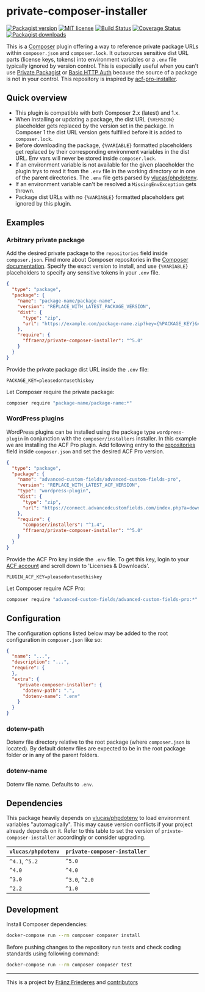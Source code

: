 # private-composer-installer

[![Packagist version](https://img.shields.io/packagist/v/ffraenz/private-composer-installer.svg?maxAge=3600)](https://packagist.org/packages/ffraenz/private-composer-installer)
[![MIT license](https://img.shields.io/badge/license-MIT-blue.svg)](LICENSE.md)
[![Build Status](https://img.shields.io/github/workflow/status/ffraenz/private-composer-installer/Continuous%20Integration/master)](https://github.com/ffraenz/private-composer-installer/actions)
[![Coverage Status](https://coveralls.io/repos/github/ffraenz/private-composer-installer/badge.svg?branch=master)](https://coveralls.io/github/ffraenz/private-composer-installer?branch=master)
[![Packagist downloads](https://img.shields.io/packagist/dt/ffraenz/private-composer-installer.svg?maxAge=3600)](https://packagist.org/packages/ffraenz/private-composer-installer)

This is a [Composer](https://getcomposer.org/) plugin offering a way to reference private package URLs within `composer.json` and `composer.lock`. It outsources sensitive dist URL parts (license keys, tokens) into environment variables or a `.env` file typically ignored by version control. This is especially useful when you can't use [Private Packagist](https://packagist.com/) or [Basic HTTP Auth](https://getcomposer.org/doc/articles/authentication-for-private-packages.md#http-basic) because the source of a package is not in your control. This repository is inspired by [acf-pro-installer](https://github.com/PhilippBaschke/acf-pro-installer).

## Quick overview

- This plugin is compatible with both Composer 2.x (latest) and 1.x.
- When installing or updating a package, the dist URL `{%VERSION}` placeholder gets replaced by the version set in the package. In Composer 1 the dist URL version gets fulfilled before it is added to `composer.lock`.
- Before downloading the package, `{%VARIABLE}` formatted placeholders get replaced by their corresponding environment variables in the dist URL. Env vars will never be stored inside `composer.lock`.
- If an environment variable is not available for the given placeholder the plugin trys to read it from the `.env` file in the working directory or in one of the parent directories. The `.env` file gets parsed by [vlucas/phpdotenv](https://github.com/vlucas/phpdotenv).
- If an environment variable can't be resolved a `MissingEnvException` gets thrown.
- Package dist URLs with no `{%VARIABLE}` formatted placeholders get ignored by this plugin.

## Examples

### Arbitrary private package

Add the desired private package to the `repositories` field inside `composer.json`. Find more about Composer repositories in the [Composer documentation](https://getcomposer.org/doc/05-repositories.md#repositories). Specify the exact version to install, and use `{%VARIABLE}` placeholders to specify any sensitive tokens in your `.env` file.

```json
{
  "type": "package",
  "package": {
    "name": "package-name/package-name",
    "version": "REPLACE_WITH_LATEST_PACKAGE_VERSION",
    "dist": {
      "type": "zip",
      "url": "https://example.com/package-name.zip?key={%PACKAGE_KEY}&version={%VERSION}"
    },
    "require": {
      "ffraenz/private-composer-installer": "^5.0"
    }
  }
}
```

Provide the private package dist URL inside the `.env` file:

```
PACKAGE_KEY=pleasedontusethiskey
```

Let Composer require the private package:

```bash
composer require "package-name/package-name:*"
```

### WordPress plugins

WordPress plugins can be installed using the package type `wordpress-plugin` in conjunction with the `composer/installers` installer. In this example we are installing the ACF Pro plugin. Add following entry to the [repositories](https://getcomposer.org/doc/05-repositories.md#repositories) field inside `composer.json` and set the desired ACF Pro version.

```json
{
  "type": "package",
  "package": {
    "name": "advanced-custom-fields/advanced-custom-fields-pro",
    "version": "REPLACE_WITH_LATEST_ACF_VERSION",
    "type": "wordpress-plugin",
    "dist": {
      "type": "zip",
      "url": "https://connect.advancedcustomfields.com/index.php?a=download&p=pro&k={%PLUGIN_ACF_KEY}&t={%VERSION}"
    },
    "require": {
      "composer/installers": "^1.4",
      "ffraenz/private-composer-installer": "^5.0"
    }
  }
}
```

Provide the ACF Pro key inside the `.env` file. To get this key, login to your [ACF account](https://www.advancedcustomfields.com/my-account/) and scroll down to 'Licenses & Downloads'.

```
PLUGIN_ACF_KEY=pleasedontusethiskey
```

Let Composer require ACF Pro:

```bash
composer require "advanced-custom-fields/advanced-custom-fields-pro:*"
```

## Configuration

The configuration options listed below may be added to the root configuration in `composer.json` like so:

```json
{
  "name": "...",
  "description": "...",
  "require": {
  },
  "extra": {
    "private-composer-installer": {
      "dotenv-path": ".",
      "dotenv-name": ".env"
    }
  }
}
```

### dotenv-path

Dotenv file directory relative to the root package (where `composer.json` is located). By default dotenv files are expected to be in the root package folder or in any of the parent folders.

### dotenv-name

Dotenv file name. Defaults to `.env`.

## Dependencies

This package heavily depends on [vlucas/phpdotenv](https://github.com/vlucas/phpdotenv) to load environment variables "automagically". This may cause version conflicts if your project already depends on it. Refer to this table to set the version of `private-composer-installer` accordingly or consider upgrading.

| `vlucas/phpdotenv` | `private-composer-installer` |
| ------------------ | ---------------------------- |
| `^4.1`, `^5.2`     | `^5.0`                       |
| `^4.0`             | `^4.0`                       |
| `^3.0`             | `^3.0`, `^2.0`               |
| `^2.2`             | `^1.0`                       |

## Development

Install Composer dependencies:

```bash
docker-compose run --rm composer composer install
```

Before pushing changes to the repository run tests and check coding standards using following command:

```bash
docker-compose run --rm composer composer test
```

---

This is a project by [Fränz Friederes](https://fraenz.frieder.es/) and [contributors](https://github.com/ffraenz/private-composer-installer/graphs/contributors)
